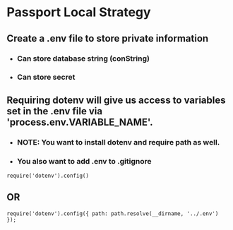 # Passport Local Strategy

## Create a .env file to store private information
- ### Can store database string (conString)
- ### Can store secret
## Requiring dotenv will give us access to variables set in the .env file via 'process.env.VARIABLE_NAME'.
- ### NOTE: You want to install dotenv and require path as well.
- ### You also want to add .env to .gitignore
`require('dotenv').config()`
## OR
`require('dotenv').config({ path: path.resolve(__dirname, '../.env') });`